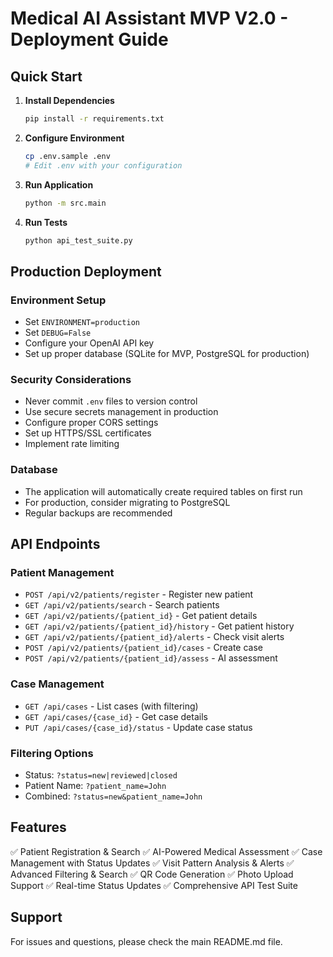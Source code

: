 # Medical AI Assistant MVP V2.0 - Deployment Guide

## Quick Start

1. **Install Dependencies**
   ```bash
   pip install -r requirements.txt
   ```

2. **Configure Environment**
   ```bash
   cp .env.sample .env
   # Edit .env with your configuration
   ```

3. **Run Application**
   ```bash
   python -m src.main
   ```

4. **Run Tests**
   ```bash
   python api_test_suite.py
   ```

## Production Deployment

### Environment Setup
- Set `ENVIRONMENT=production`
- Set `DEBUG=False`
- Configure your OpenAI API key
- Set up proper database (SQLite for MVP, PostgreSQL for production)

### Security Considerations
- Never commit `.env` files to version control
- Use secure secrets management in production
- Configure proper CORS settings
- Set up HTTPS/SSL certificates
- Implement rate limiting

### Database
- The application will automatically create required tables on first run
- For production, consider migrating to PostgreSQL
- Regular backups are recommended

## API Endpoints

### Patient Management
- `POST /api/v2/patients/register` - Register new patient
- `GET /api/v2/patients/search` - Search patients
- `GET /api/v2/patients/{patient_id}` - Get patient details
- `GET /api/v2/patients/{patient_id}/history` - Get patient history
- `GET /api/v2/patients/{patient_id}/alerts` - Check visit alerts
- `POST /api/v2/patients/{patient_id}/cases` - Create case
- `POST /api/v2/patients/{patient_id}/assess` - AI assessment

### Case Management
- `GET /api/cases` - List cases (with filtering)
- `GET /api/cases/{case_id}` - Get case details
- `PUT /api/cases/{case_id}/status` - Update case status

### Filtering Options
- Status: `?status=new|reviewed|closed`
- Patient Name: `?patient_name=John`
- Combined: `?status=new&patient_name=John`

## Features

✅ Patient Registration & Search
✅ AI-Powered Medical Assessment
✅ Case Management with Status Updates
✅ Visit Pattern Analysis & Alerts
✅ Advanced Filtering & Search
✅ QR Code Generation
✅ Photo Upload Support
✅ Real-time Status Updates
✅ Comprehensive API Test Suite

## Support

For issues and questions, please check the main README.md file.
